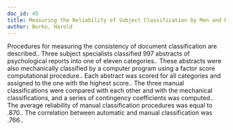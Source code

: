 ```yaml
---
doc_id: 45
title: Measuring the Reliability of Subject Classification by Men and Machines
author: Borko, Harold
---
```


Procedures for measuring the consistency of document classification are 
described.. Three subject specialists classified 997 abstracts of psychological 
reports into one of eleven categories.. These abstracts were also mechanically
classified by a computer program using a factor score computational procedure.. 
Each abstract was scored for all categories and assigned to the one with the
highest score.. The three manual classifications were compared with each other
and with the mechanical classifications, and a series of contingency 
coefficients was computed.. The average reliability of manual classification 
procedures was equal to .870.. The correlation between automatic and manual 
classification was .766..